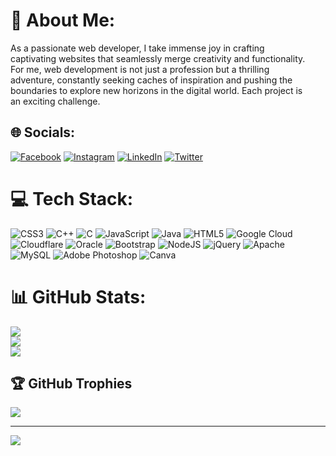 # 💫 About Me:
As a passionate web developer, I take immense joy in crafting <br>captivating websites that seamlessly merge creativity and functionality. <br> For me, web development is not just a profession but a thrilling <br>adventure, constantly seeking caches of inspiration and pushing the <br>boundaries to explore new horizons in the  digital world. Each project is<br> an exciting challenge.


## 🌐 Socials:
[![Facebook](https://img.shields.io/badge/Facebook-%231877F2.svg?logo=Facebook&logoColor=white)](https://facebook.com/sineha.kataria) [![Instagram](https://img.shields.io/badge/Instagram-%23E4405F.svg?logo=Instagram&logoColor=white)](https://instagram.com/sineha_kataria) [![LinkedIn](https://img.shields.io/badge/LinkedIn-%230077B5.svg?logo=linkedin&logoColor=white)](https://linkedin.com/in/sineha-kataria-04019a251) [![Twitter](https://img.shields.io/badge/Twitter-%231DA1F2.svg?logo=Twitter&logoColor=white)](https://twitter.com/@Sinehakataria2) 

# 💻 Tech Stack:
![CSS3](https://img.shields.io/badge/css3-%231572B6.svg?style=for-the-badge&logo=css3&logoColor=white) ![C++](https://img.shields.io/badge/c++-%2300599C.svg?style=for-the-badge&logo=c%2B%2B&logoColor=white) ![C](https://img.shields.io/badge/c-%2300599C.svg?style=for-the-badge&logo=c&logoColor=white) ![JavaScript](https://img.shields.io/badge/javascript-%23323330.svg?style=for-the-badge&logo=javascript&logoColor=%23F7DF1E) ![Java](https://img.shields.io/badge/java-%23ED8B00.svg?style=for-the-badge&logo=java&logoColor=white) ![HTML5](https://img.shields.io/badge/html5-%23E34F26.svg?style=for-the-badge&logo=html5&logoColor=white) ![Google Cloud](https://img.shields.io/badge/Google%20Cloud-%234285F4.svg?style=for-the-badge&logo=google-cloud&logoColor=white) ![Cloudflare](https://img.shields.io/badge/Cloudflare-F38020?style=for-the-badge&logo=Cloudflare&logoColor=white) ![Oracle](https://img.shields.io/badge/Oracle-F80000?style=for-the-badge&logo=oracle&logoColor=white) ![Bootstrap](https://img.shields.io/badge/bootstrap-%23563D7C.svg?style=for-the-badge&logo=bootstrap&logoColor=white) ![NodeJS](https://img.shields.io/badge/node.js-6DA55F?style=for-the-badge&logo=node.js&logoColor=white) ![jQuery](https://img.shields.io/badge/jquery-%230769AD.svg?style=for-the-badge&logo=jquery&logoColor=white) ![Apache](https://img.shields.io/badge/apache-%23D42029.svg?style=for-the-badge&logo=apache&logoColor=white) ![MySQL](https://img.shields.io/badge/mysql-%2300f.svg?style=for-the-badge&logo=mysql&logoColor=white) ![Adobe Photoshop](https://img.shields.io/badge/adobephotoshop-%2331A8FF.svg?style=for-the-badge&logo=adobephotoshop&logoColor=white) ![Canva](https://img.shields.io/badge/Canva-%2300C4CC.svg?style=for-the-badge&logo=Canva&logoColor=white)
# 📊 GitHub Stats:
![](https://github-readme-stats.vercel.app/api?username=SinehaKataria1&theme=vue-dark&hide_border=false&include_all_commits=true&count_private=false)<br/>
![](https://github-readme-streak-stats.herokuapp.com/?user=SinehaKataria1&theme=vue-dark&hide_border=false)<br/>
![](https://github-readme-stats.vercel.app/api/top-langs/?username=SinehaKataria1&theme=vue-dark&hide_border=false&include_all_commits=true&count_private=false&layout=compact)

## 🏆 GitHub Trophies
![](https://github-profile-trophy.vercel.app/?username=SinehaKataria1&theme=radical&no-frame=false&no-bg=true&margin-w=4)

---
[![](https://visitcount.itsvg.in/api?id=SinehaKataria1&icon=0&color=0)](https://visitcount.itsvg.in)

<!-- Proudly created with GPRM ( https://gprm.itsvg.in ) -->
